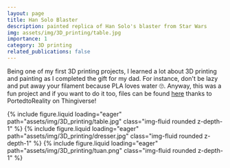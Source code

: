 ```yaml
---
layout: page
title: Han Solo Blaster
description: painted replica of Han Solo's blaster from Star Wars
img: assets/img/3D_printing/table.jpg
importance: 1
category: 3D printing
related_publications: false
---
```



Being one of my first 3D printing projects, I learned a lot about 3D printing and painting as I completed the gift for my dad. For instance, don't be lazy and put away your filament because PLA loves water 🙄. Anyway, this was a fun project and if you want to do it too, files can be found [here](https://www.thingiverse.com/thing:1915956) thanks to PortedtoReality on Thingiverse!



<script src="https://cdn.jsdelivr.net/npm/swiper@11/swiper-element-bundle.min.js"></script>

<swiper-container keyboard="true" navigation="true" pagination="true" pagination-clickable="true" pagination-dynamic-bullets="true" rewind="true">
    <swiper-slide>{% include figure.liquid loading="eager" path="assets/img/3D_printing/table.jpg" class="img-fluid rounded z-depth-1" %}</swiper-slide>
    <swiper-slide>{% include figure.liquid loading="eager" path="assets/img/3D_printing/dresser.jpg" class="img-fluid rounded z-depth-1" %}</swiper-slide>
    <swiper-slide>{% include figure.liquid loading="eager" path="assets/img/3D_printing/tuan.png" class="img-fluid rounded z-depth-1" %}</swiper-slide>

</swiper-container>
